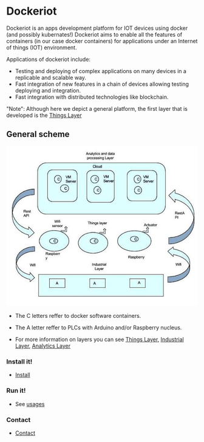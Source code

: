 # Dockeriot

Dockeriot is an apps development platform for IOT devices using docker (and possibly kubernates!) 
Dockeriot aims to enable all the features of containers (in our case docker containers) for applications
under an Internet of things (IOT) environment. 

Applications of dockeriot include: 
* Testing and deploying of complex applications on many devices in a replicable and scalable way. 
* Fast integration of new features in a chain of devices allowing testing deploying and integration.
* Fast integration with distributed technologies like blockchain.

"Note": Although here we depict a general platform, the first layer that is developed is the [Things Layer](ThingsLayer.md)

## General scheme

<img src="./IOtplatform3(1).jpg">

* The C letters reffer to docker software containers.
* The A letter reffer to PLCs with Arduino and/or Raspberry nucleus.

* For more information on layers you can see [Things Layer](ThingsLayer.md), [Industrial Layer](IndustrialLayer.md), [Analytics Layer](AnalyticsLayer.md)


### Install it!
* [Install](installation.md)

### Run it!

* See [usages](USAGES.md)

### Contact
* [Contact](CONTACT.md)

